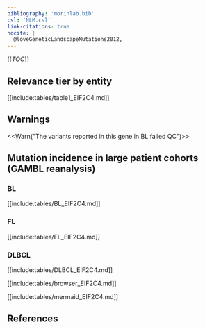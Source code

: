 ```yaml
---
bibliography: 'morinlab.bib'
csl: 'NLM.csl'
link-citations: true
nocite: |
  @loveGeneticLandscapeMutations2012, 
---
```

[[_TOC_]]





## Relevance tier by entity

[[include:tables/table1_EIF2C4.md]]

## Warnings

<<Warn("The variants reported in this gene in BL failed QC")>>

## Mutation incidence in large patient cohorts (GAMBL reanalysis)

### BL
[[include:tables/BL_EIF2C4.md]]

### FL
[[include:tables/FL_EIF2C4.md]]

### DLBCL
[[include:tables/DLBCL_EIF2C4.md]]

[[include:tables/browser_EIF2C4.md]]

[[include:tables/mermaid_EIF2C4.md]]

## References

